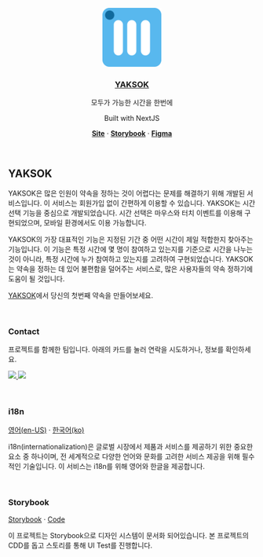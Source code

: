 <p align="center">
  <a href="https://yaksok.vercel.app/">
    <img src="https://github.com/jeonbyeongmin/yaksok/blob/dev/public/icon.png" height="120">
    <h3 align="center">YAKSOK</h3>
  </a>
</p>

<div align="center">
  <p>모두가 가능한 시간을 한번에</p>
</div>
<div align="center">
  <p>Built with NextJS</p>
</div>

<p align="center">
  <a href="https://yaksok.vercel.app/"><strong>Site</strong></a> ·
  <a href="https://dev--6415e55a1c5172bf64ee2a49.chromatic.com/"><strong>Storybook</strong></a> ·
  <a href="https://www.figma.com/file/JNYkTxx5VxksmuyoNF1D6z/YAKSOK"><strong>Figma</strong></a> 
</p>

<br/>

## YAKSOK

YAKSOK은 많은 인원이 약속을 정하는 것이 어렵다는 문제를 해결하기 위해 개발된 서비스입니다. 이 서비스는 회원가입 없이 간편하게 이용할 수 있습니다. YAKSOK는 시간 선택 기능을 중심으로 개발되었습니다. 시간 선택은 마우스와 터치 이벤트를 이용해 구현되었으며, 모바일 환경에서도 이용 가능합니다.

YAKSOK의 가장 대표적인 기능은 지정된 기간 중 어떤 시간이 제일 적합한지 찾아주는 기능입니다. 이 기능은 특정 시간에 몇 명이 참여하고 있는지를 기준으로 시간을 나누는 것이 아니라, 특정 시간에 누가 참여하고 있는지를 고려하여 구현되었습니다. YAKSOK는 약속을 정하는 데 있어 불편함을 덜어주는 서비스로, 많은 사용자들의 약속 정하기에 도움이 될 것입니다.

[YAKSOK](https://yaksok.vercel.app/)에서 당신의 첫번째 약속을 만들어보세요.

<br/>

### Contact

프로젝트를 함께한 팀입니다. 아래의 카드를 눌러 연락을 시도하거나, 정보를 확인하세요.

<p align="start">
  <a href="mailto:kowahj@naver.com">
    <img src="https://user-images.githubusercontent.com/28756358/226898335-113cec98-e772-41a5-9ee1-febb6d1681f7.png" width="200">
  </a>
  
  <a href="https://github.com/jeonbyeongmin">
    <img src="https://user-images.githubusercontent.com/28756358/226898640-be536af3-670f-4f91-be10-c70d1e003369.png" width="200">
  </a>
</p>

<br/>

### i18n

[영어(en-US)](https://yaksok.vercel.app/en) · [한국어(ko)](https://yaksok.vercel.app/ko)

i18n(internationalization)은 글로벌 시장에서 제품과 서비스를 제공하기 위한 중요한 요소 중 하나이며, 전 세계적으로 다양한 언어와 문화를 고려한 서비스 제공을 위해 필수적인 기술입니다. 이 서비스는 i18n를 위해 영어와 한글을 제공합니다.

<br/>

### Storybook

[Storybook](https://dev--6415e55a1c5172bf64ee2a49.chromatic.com/) · [Code](https://github.com/jeonbyeongmin/yaksok/tree/dev/src/stories)

이 프로젝트는 Storybook으로 디자인 시스템이 문서화 되어있습니다. 본 프로젝트의 CDD를 돕고 스토리를 통해 UI Test를 진행합니다.

